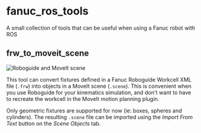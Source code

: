 # fanuc_ros_tools

A small collection of tools that can be useful when using a Fanuc robot with ROS


## frw_to_moveit_scene

![Roboguide and MoveIt scene](https://raw.github.com/gavanderhoorn/fanuc_ros_tools/screenshots/imgs/frw2mscene_example.png)

This tool can convert fixtures defined in a Fanuc Roboguide Workcell XML file (`.frw`) into objects in a MoveIt scene (`.scene`). This is convenient when you use Roboguide for your kinematics simulation, and don't want to have to recreate the workcell in the MoveIt motion planning plugin.

Only geometric fixtures are supported for now (ie: boxes, spheres and cylinders). The resulting `.scene` file can be imported using the *Import From Text* button on the *Scene Objects* tab.

